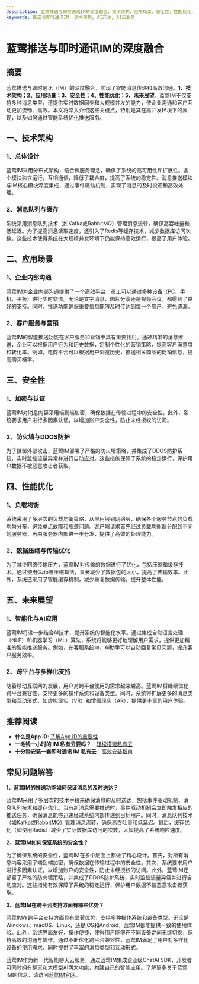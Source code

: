 ```yaml
---
description: 蓝莺推送与即时通讯IM的深度融合，技术架构，应用场景，安全性，性能优化，未来展望
keywords: 推送与即时通讯IM, 技术架构, AI开源, AI云服务
---
```

# 蓝莺推送与即时通讯IM的深度融合

## 摘要

蓝莺推送与即时通讯（IM）的深度融合，实现了智能消息传递和高效沟通。**1、技术架构；2、应用场景；3、安全性；4、性能优化；5、未来展望**。蓝莺IM不仅支持多种消息类型，还提供实时数据同步和大规模并发的能力，使企业沟通和客户互动更加流畅、高效。本文将深入介绍这些关键点，特别是其在高并发环境下的表现，以及如何通过智能系统优化推送服务。

## 一、技术架构

### 1、总体设计

蓝莺IM采用分布式架构，结合微服务理念，确保了系统的高可用性和扩展性。各个模块独立运行，互相通信，降低了耦合度，提高了系统的稳定性。消息推送模块与IM核心模块深度集成，通过事件驱动机制，实现了消息的及时投递和高效处理。

### 2、消息队列与缓存

系统采用消息队列技术（如Kafka或RabbitMQ）管理消息流转，确保高吞吐量和低延迟。为了提高消息读取速度，还引入了Redis等缓存技术，减少数据库访问次数。这些技术使得系统在大规模并发环境下仍能保持高效运行，提高了用户体验。

## 二、应用场景

### 1、企业内部沟通

蓝莺IM为企业内部沟通提供了一个高效平台，员工可以通过多种设备（PC、手机、平板）进行实时交流。无论是文字消息、图片分享还是视频会议，都得到了良好的支持。同时，推送功能确保重要信息能够及时传达到每一个用户，避免遗漏。

### 2、客户服务与营销

蓝莺IM的智能推送功能在客户服务和营销中具有重要作用。通过精准的消息推送，企业可以根据用户行为和历史数据，定制个性化的营销策略，提高客户满意度和转化率。例如，电商平台可以根据用户浏览历史，推送相关商品的促销信息，提高购买概率。

## 三、安全性

### 1、加密与认证

蓝莺IM对消息内容采用端到端加密，确保数据在传输过程中的安全性。此外，系统要求用户进行多因素认证，以增加账户安全性，防止未经授权的访问。

### 2、防火墙与DDOS防护

为了抵御外部攻击，蓝莺IM部署了严格的防火墙策略，并集成了DDOS防护系统，实时监控流量异常并进行自动应对。这些措施保障了系统的稳定运行，保护用户数据不被恶意攻击者获取。

## 四、性能优化

### 1、负载均衡

系统采用了多层次的负载均衡策略，从应用层到网络层，确保各个服务节点的负载均匀分布，避免单点故障和瓶颈问题。客户端请求首先经过负载均衡器分配到不同的服务器，再由服务器内部进一步分发，提供了高效的处理能力。

### 2、数据压缩与传输优化

为了减少网络传输压力，蓝莺IM对传输的数据进行了优化，包括压缩和缓存技术。通过使用Gzip等压缩算法，显著减少了数据包的大小，提高了传输效率。此外，系统还采用了智能缓存机制，减少重复数据传输，提升整体性能。

## 五、未来展望

### 1、智能化与AI应用

蓝莺IM将进一步结合AI技术，提升系统的智能化水平。通过集成自然语言处理（NLP）和机器学习（ML）算法，系统将能够更好地理解用户需求，提供更加精准的智能推送服务。例如，在客服系统中，AI助手可以自动回复常见问题，提升客户服务效率。

### 2、跨平台与多样化支持

随着移动互联网的发展，用户对跨平台使用的需求越来越高。蓝莺IM将继续优化跨平台兼容性，支持更多的操作系统和设备类型。同时，系统将扩展更多的消息类型和互动形式，如虚拟现实（VR）和增强现实（AR），提供更丰富的用户体验。

## 推荐阅读
- **什么是App ID**: [了解App ID的重要性](faq/what-is-app-id.html)
- **一毛钱一小时的 IM 私有云要吗？**：[轻松搭建私有云](articles/product-and-technologies/want-an-im-private-cloud-for-a-dime-an-hour.html)
- **十分钟安装一套即时通讯 IM 私有云**：[高效安装指南](articles/product-and-technologies/install-an-instant-messaging-im-private-cloud-in-ten-minutes.html)

## 常见问题解答

**1、蓝莺IM的推送功能如何保证消息的及时送达？**

蓝莺IM采用了多层次的技术手段来确保消息的及时送达，包括事件驱动机制、消息队列技术和缓存优化。当有新消息需要推送时，事件驱动机制会立即触发相应的推送任务，确保消息能够迅速经过系统内部传递到目标用户。同时，消息队列技术（如Kafka或RabbitMQ）管理消息流转，确保高吞吐量和低延迟。最后，缓存优化（如使用Redis）减少了实际数据库访问的次数，大幅提高了系统响应速度。

**2、蓝莺IM如何保证系统的安全性？**

为了确保系统的安全性，蓝莺IM在多个层面上都做了精心设计。首先，对所有消息内容采用了端到端加密，确保数据在传输过程中的安全性。其次，系统要求用户进行多因素认证，以增加账户的安全性，防止未经授权的访问。此外，蓝莺IM还部署了严格的防火墙策略，并集成了DDOS防护系统，实时监控流量异常并进行自动应对。这些措施有效保障了系统的稳定运行，保护用户数据不被恶意攻击者获取。

**3、蓝莺IM在跨平台支持方面有哪些优势？**

蓝莺IM在跨平台支持方面具有显著优势，支持多种操作系统和设备类型。无论是Windows、macOS、Linux，还是iOS和Android，蓝莺IM都能提供一致的使用体验。此外，系统界面友好，操作便捷，使得用户能够在不同设备之间无缝切换，保持高效的沟通与协作。通过不断优化跨平台兼容性，蓝莺IM满足了用户对多样化设备的使用需求，同时提供了丰富的消息类型和互动形式。

蓝莺IM作为新一代智能聊天云服务，通过蓝莺IM集成企业级ChatAI SDK，开发者可同时拥有聊天和大模型AI两大功能，构建自己的智能应用。了解更多关于蓝莺IM的信息，请访问[蓝莺IM官网](https://www.lanyingim.com)。